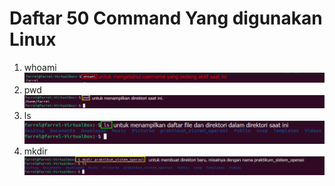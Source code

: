 # Daftar 50 Command Yang digunakan Linux
1. whoami ![1](./Command/1.png)
2. pwd ![2](./Command/2.png)
3. ls ![3](./Command/3.png)
4. mkdir ![4](./Command/4.png)
